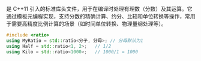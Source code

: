<ratio> 是 C++11 引入的标准库头文件，用于在编译时处理有理数（分数）及其运算。它通过模板元编程实现，支持分数的精确计算、约分、比较和单位转换等操作，常用于需要高精度比例计算的场景（如时间单位转换、物理量纲处理等）。
```cpp
#include <ratio>
using MyRatio = std::ratio<分子, 分母>; // 分母默认为1
using Half = std::ratio<1, 2>;   // 1/2
using Kilo = std::ratio<1000>;   // 1000/1 = 1000
```
